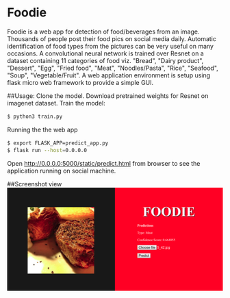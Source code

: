 # Foodie

Foodie is a web app for detection of food/beverages from an image.
Thousands of people post their food pics on social media daily. Automatic identification of food types from the pictures can be very useful on many occasions.
A convolutional neural network is trained over Resnet on a dataset containing 11 categories of food viz. "Bread", "Dairy product", "Dessert", "Egg", "Fried food", "Meat", "Noodles/Pasta", "Rice", "Seafood", "Soup", "Vegetable/Fruit".
A web application environment is setup using flask micro web framework to provide a simple GUI.

##Usage:
Clone the model.
Download pretrained weights for Resnet on imagenet dataset.
Train the model:
```bash
$ python3 train.py
```
Running the the web app
```bash
$ export FLASK_APP=predict_app.py
$ flask run --host=0.0.0.0
```
Open http://0.0.0.0:5000/static/predict.html from browser to see the application running on social machine.

##Screenshot view
![screenshot](https://github.com/Subarno/Foodie/blob/master/static/Screenshot%20from%202018-06-10%2001-23-46.png)
